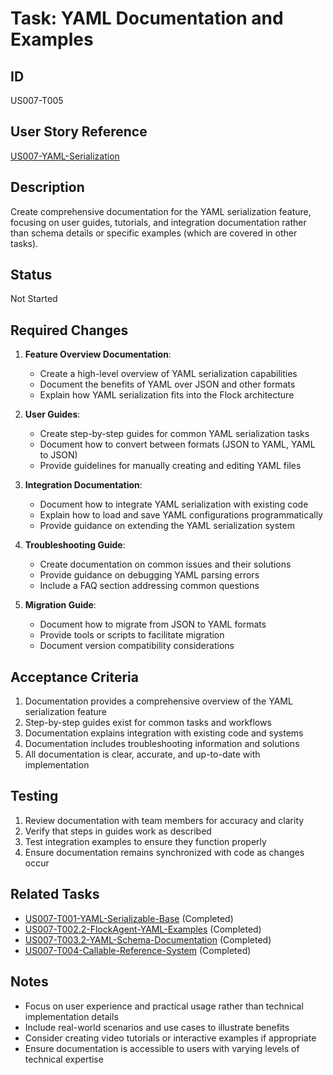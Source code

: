 # Task: YAML Documentation and Examples

## ID

US007-T005

## User Story Reference

[US007-YAML-Serialization](../userstories/US007-YAML-Serialization.md)

## Description

Create comprehensive documentation for the YAML serialization feature, focusing on user guides, tutorials, and integration documentation rather than schema details or specific examples (which are covered in other tasks).

## Status

Not Started

## Required Changes

1. **Feature Overview Documentation**:
   - Create a high-level overview of YAML serialization capabilities
   - Document the benefits of YAML over JSON and other formats
   - Explain how YAML serialization fits into the Flock architecture

2. **User Guides**:
   - Create step-by-step guides for common YAML serialization tasks
   - Document how to convert between formats (JSON to YAML, YAML to JSON)
   - Provide guidelines for manually creating and editing YAML files

3. **Integration Documentation**:
   - Document how to integrate YAML serialization with existing code
   - Explain how to load and save YAML configurations programmatically
   - Provide guidance on extending the YAML serialization system

4. **Troubleshooting Guide**:
   - Create documentation on common issues and their solutions
   - Provide guidance on debugging YAML parsing errors
   - Include a FAQ section addressing common questions

5. **Migration Guide**:
   - Document how to migrate from JSON to YAML formats
   - Provide tools or scripts to facilitate migration
   - Document version compatibility considerations

## Acceptance Criteria

1. Documentation provides a comprehensive overview of the YAML serialization feature
2. Step-by-step guides exist for common tasks and workflows
3. Documentation explains integration with existing code and systems
4. Documentation includes troubleshooting information and solutions
5. All documentation is clear, accurate, and up-to-date with implementation

## Testing

1. Review documentation with team members for accuracy and clarity
2. Verify that steps in guides work as described
3. Test integration examples to ensure they function properly
4. Ensure documentation remains synchronized with code as changes occur

## Related Tasks

- [US007-T001-YAML-Serializable-Base](done/US007-T001-YAML-Serializable-Base.md) (Completed)
- [US007-T002.2-FlockAgent-YAML-Examples](done/US007-T002.2-FlockAgent-YAML-Examples.md) (Completed)
- [US007-T003.2-YAML-Schema-Documentation](done/US007-T003.2-YAML-Schema-Documentation.md) (Completed)
- [US007-T004-Callable-Reference-System](done/US007-T004-Callable-Reference-System.md) (Completed)

## Notes

- Focus on user experience and practical usage rather than technical implementation details
- Include real-world scenarios and use cases to illustrate benefits
- Consider creating video tutorials or interactive examples if appropriate
- Ensure documentation is accessible to users with varying levels of technical expertise
